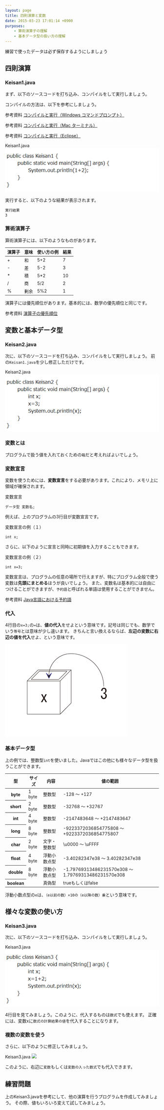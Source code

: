```yaml
---
layout: page
title: 四則演算と変数
date: 2015-03-23 17:01:14 +0900
purposes:
    - 算術演算子の理解
    - 基本データ型の扱い方の理解
---
```


練習で使ったデータは必ず保存するようにしましょう


四則演算
----------------------

### Keisan1.java

まず、以下のソースコードを打ち込み、コンパイルをして実行しましょう。

コンパイルの方法は、以下を参考にしましょう。

<span class="label label-info">参考資料</span> [コンパイルと実行（Windows コマンドプロンプト）](../appendix/javacwin.html)

<span class="label label-info">参考資料</span> [コンパイルと実行（Mac ターミナル）](../appendix/javacmac.html)

<span class="label label-info">参考資料</span> [コンパイルと実行（Eclipse）](../appendix/eclipse.html)

Keisan1.java
![](./pic/Keisan1.png)

実行すると、以下のような結果が表示されます。

    実行結果
    3

### 算術演算子

算術演算子には、以下のようなものがあります。

<table>
<thead>
<tr>
<th>演算子</th>
<th>意味</th>
<th>使い方の例</th>
<th>結果</th>
</tr>
</thead>
<tbody>
<tr>
<td>+</td>
<td>和</td>
<td>5+2</td>
<td>7</td>
</tr>
<tr>
<td>-</td>
<td>差</td>
<td>5-2</td>
<td>3</td>
</tr>
<tr>
<td>* </td>
<td>積</td>
<td>5*2</td>
<td>10</td>
</tr>
<tr>
<td>/</td>
<td>商</td>
<td>5/2</td>
<td>2</td>
</tr>
<tr>
<td>%</td>
<td>剰余</td>
<td>5%2</td>
<td>1</td>
</tr>
</tbody>
</table>

演算子には優先順位があります。基本的には、数学の優先順位と同じです。

<span class="label label-info">参考資料</span> [演算子の優先順位](../appendix/rank.html)

変数と基本データ型
----------------------

### Keisan2.java

次に、以下のソースコードを打ち込み、コンパイルをして実行しましょう。
前の`Keisan1.java`を少し修正しただけです。

Keisan2.java
![](./pic/Keisan2.png)

### 変数とは

プログラムで扱う値を入れておくための`箱`だと考えればよいでしょう。

### 変数宣言

変数を使うためには、**変数宣言**をする必要があります。これにより、メモリ上に領域が確保されます。

変数宣言

    データ型 変数名;

例えば、上のプログラムの3行目が変数宣言です。

変数宣言の例（１）

    int x;

さらに、以下のように宣言と同時に初期値を入力することもできます。

変数宣言の例（２）

    int x=3;

変数宣言は、プログラムの任意の場所で行えますが、特にプログラム全般で使う変数は**先頭にまとめる**ほうが良いでしょう。
また、変数名は基本的には自由につけることができますが、`予約語`と呼ばれる単語は使用することができません。

<span class="label label-info">参考資料</span> [Java言語における予約語](../appendix/reserved.html)

### 代入

4行目の`x=3;`の`=`は、**値の代入**をせよという意味です。記号は同じでも、数学でいう`等号`とは意味が少し違います。
きちんと言い換えるならば、**左辺の変数に右辺の値を代入**せよ、という意味です。

![](./pic/box01.png)

### 基本データ型

上の例では、整数型`int`を使いました。Javaではこの他にも様々なデータ型を扱うことができます。

<table>
<thead>
<tr>
<th>型</th>
<th>サイズ</th>
<th>内容</th>
<th>値の範囲</th>
</tr>
</thead>
<tbody>
<tr>
<th>byte</th>
<td>1 byte</td>
<td>整数型</td>
<td>-128 ～ +127</td>
</tr>
<tr>
<th>short</th>
<td>2 byte</td>
<td>整数型</td>
<td>-32768 ～ +32767</td>
</tr>
<tr>
<th>int</th>
<td>4 byte</td>
<td>整数型</td>
<td>-2147483648 ～ +2147483647</td>
</tr>
<tr>
<th>long</th>
<td>8 byte</td>
<td>整数型</td>
<td>-9223372036854775808 ～ +9223372036854775807</td>
</tr>
<tr>
<th>char</th>
<td>2 byte</td>
<td>文字・整数型</td>
<td>\u0000 ～ \uFFFF</td>
</tr>
<tr>
<th>float</th>
<td>4 byte</td>
<td>浮動小数点型</td>
<td>-3.40282347e38 ～ 3.40282347e38</td>
</tr>
<tr>
<th>double</th>
<td>8 byte</td>
<td>浮動小数点型</td>
<td>-1.79769313486231570e308 ～ 1.79769313486231570e308</td>
</tr>
<tr>
<th>boolean</th>
<td></td>
<td>真偽型</td>
<td>trueもしくはfalse</td>
</tr>
</tbody>
</table>

浮動小数点型の`e`は、`（e以前の数）×10の（e以降の数）乗`という意味です。

様々な変数の使い方
----------------------

### Keisan3.java

次に、以下のソースコードを打ち込み、コンパイルをして実行しましょう。

Keisan3.java
![](./pic/Keisan3.png)

4行目を見てみましょう。このように、代入するものは`数式`でも使えます。
正確には、変数xに`数式の計算結果の値`を代入することになります。

### 複数の変数を使う

さらに、以下のように修正してみましょう。

Keisan3.java
![](./pic/Keisan3-2.png)

このように、右辺に`変数`もしくは`変数の入った数式`でも代入できます。

練習問題
----------------------

上のKeisan3.javaを参考にして、他の演算を行うプログラムを作成してみましょう。
その際、値もいろいろ変えて試してみましょう。
